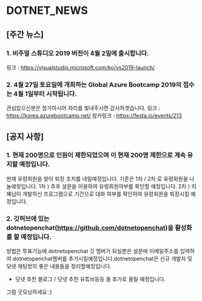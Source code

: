 # DOTNET_NEWS

## [주간 뉴스]
### 1. 비주얼 스튜디오 2019 버전이 4월 2일에 출시합니다.
링크 : https://visualstudio.microsoft.com/ko/vs2019-launch/

### 2. 4월 27일 토요일에 개최하는 Global Azure Bootcamp 2019의 접수는 4월 1일부터 시작됩니다.
관심있으신분은 참가하시어 자리를 빛내주시면 감사하겟습니다. 
링크 : https://korea.azurebootcamp.net/
참카링크 : https://festa.io/events/213

## [공지 사항]
### 1. 현재 200명으로 인원이 제한되었으며 이 현재 200명 제한으로 계속 유지할 예정입니다.
현재 유령회원을 찾아 퇴장 조치를 내릴예정입니다. 기준은 1차 / 2차 로 유령회원을 나눌예정입니다.
1차 ) 추후 설문을 이용하여 유령회원여부를 확인할 예정입니다.
2차 ) 지혜님이 개발하신 프로그램으로 기간으로 대화 여부를 확인하여 유령회원을 퇴장시킬 예정입니다.

### 2. 깃허브에 있는 dotnetopenchat(https://github.com/dotnetopenchat)을 활성화를 할 예정입니다.  
방법은 투표기능에 dotnetopenchat 깃 멤버가 되실뿐은 설문에 이메일주소를 입력하여 dotnetopenchat멤버를
추가시킬예정입니다.dotnetopenchat은 신규 개발자 및 닷넷 채팅방의 좋은 내용들을 정리할예정입니다.
- 닷넷 추천 블로그 / 닷넷 추천 유튜브등등 을 추가로 올릴 예정입니다.

그럼 굿모닝하세요 :)
